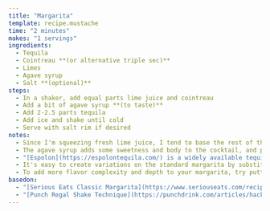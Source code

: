 ```yaml
---
title: "Margarita"
template: recipe.mustache
time: "2 minutes"
makes: "1 servings"
ingredients:
  - Tequila
  - Cointreau **(or alternative triple sec)**
  - Limes
  - Agave syrup
  - Salt **(optional)**
steps:
  - In a shaker, add equal parts lime juice and cointreau
  - Add a bit of agave syrup **(to taste)**
  - Add 2-2.5 parts tequila
  - Add ice and shake until cold
  - Serve with salt rim if desired
notes:
  - Since I'm squeezing fresh lime juice, I tend to base the rest of the ingredient proportions on how much juice I get from the lime
  - The agave syrup adds some sweetness and body to the cocktail, and pairs well with the other ingredients. I tend to use a quarter to a half as much syrup as lime juice.
  - "[Espolon](https://espolontequila.com/) is a widely available tequila which I used for a long time, and while you could do worse, it's also relatively easy to do better. I particularly like [Fortaleza](https://tequilafortaleza.com/), which is a bit pricier, but much more flavorful."
  - It's easy to create variations on the standard margarita by substituting alternative liqueurs for the triple sec. I enjoy the "italian margarita", which subs amaretto.
  - To add more flavor complexity and depth to your margarita, try putting a bit of citrus peel into the cocktail shaker before shaking the ingredients. This technique is called the "regal shake", and works particularly well for margaritas with a grapefruit peel.
basedon:
  - "[Serious Eats Classic Margarita](https://www.seriouseats.com/recipes/2015/04/classic-margarita-recipe-tequila-cocktail.html)"
  - "[Punch Regal Shake Technique](https://punchdrink.com/articles/hack-your-drink-regal-shake-cocktail-recipe-technique/)"
---
```

